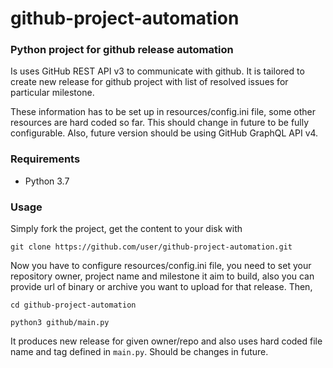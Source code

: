 # github-project-automation
### Python project for github release automation

Is uses GitHub REST API v3 to communicate with github. It is tailored to create new release for github project with list of resolved issues for particular milestone. 

These information has to be set up in resources/config.ini file, some other resources are hard coded so far. This should change in future to be fully configurable. Also, future version should be using GitHub GraphQL API v4.

### Requirements
* Python 3.7

### Usage
Simply fork the project, get the content to your disk with
		
	git clone https://github.com/user/github-project-automation.git
	
Now you have to configure resources/config.ini file, you need to set your repository owner, project name and milestone it aim to build, also you can provide url of binary or archive you want to upload for that release. Then,
	
	cd github-project-automation
	
	python3 github/main.py

It produces new release for given owner/repo and also uses hard coded file name and tag defined in `main.py`. Should be changes in future.
 
